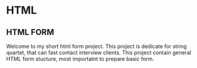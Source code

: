 # HTML
## HTML FORM 
Welcome to my short html form project. This project is dedicate for string quartet, that can fast contact interview clients. This project contain general HTML form stucture, most importatnt to prepare basic form.

